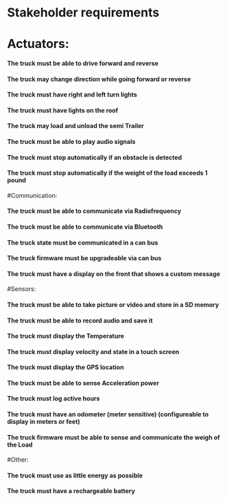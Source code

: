 # Stakeholder requirements

# Actuators:
#### The truck must be able to drive forward and reverse
#### The truck may change direction while going forward or reverse
#### The truck must have right and left turn lights
#### The truck must have lights on the roof
#### The truck may load and unload the semi Trailer
#### The truck must be able to play audio signals
#### The truck must stop automatically if an obstacle is detected
#### The truck must stop automatically if the weight of the load exceeds 1 pound

#Communication:
#### The truck must be able to communicate via Radiofrequency
#### The truck must be able to communicate via Bluetooth
#### The truck state must be communicated in a can bus
#### The truck firmware must be upgradeable via can bus
#### The truck must have a display on the front that shows a custom message

#Sensors:
#### The truck must be able to take picture or video and store in a SD memory
#### The truck must be able to record audio and save it
#### The truck must display the Temperature
#### The truck must display velocity and state in a touch screen
#### The truck must display the GPS location
#### The truck must be able to sense Acceleration power
#### The truck must log active hours
#### The truck must have an odometer (meter sensitive) (configureable to display in meters or feet)
#### The truck firmware must be able to sense and communicate the weigh of the Load

#Other:
#### The truck must use as little energy as possible
#### The truck must have a rechargeable battery










